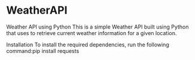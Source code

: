 # WeatherAPI
Weather API using Python
This is a simple Weather API built using Python that uses to retrieve current weather information for a given location.

Installation
To install the required dependencies, run the following command:pip install requests
